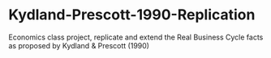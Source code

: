 # Kydland-Prescott-1990-Replication
Economics class project, replicate and extend the Real Business Cycle facts as proposed by Kydland &amp; Prescott (1990)
